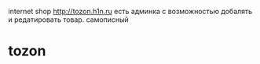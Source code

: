 internet shop http://tozon.h1n.ru
есть админка с возможностью добалять и редатировать товар.
самописный 


# tozon
